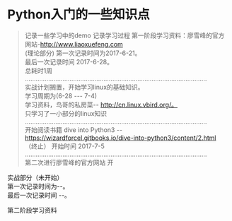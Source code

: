 # Python入门的一些知识点
> 记录一些学习中的demo
> 记录学习过程
第一阶段学习资料：廖雪峰的官方网站-http://www.liaoxuefeng.com  <br>
(理论部分)
第一次记录时间为2017-6-21。  <br>
最后一次记录时间 2017-6-28。  <br>
总耗时1周  <br>
…………………………………………………………………………………………<br>
实战计划搁置，开始学习linux的基础知识。<br>
学习周期为(6-28  --- 7-4)<br>
学习资料，鸟哥的私房菜-- http://cn.linux.vbird.org/。<br>
只学习了一小部分的linux知识<br>
 …………………………………………………………………………………………<br>
开始阅读书籍 dive into Python3 -- https://wizardforcel.gitbooks.io/dive-into-python3/content/2.html<br>（终止）
开始时间 2017-7-5<br>
…………………………………………………………………………………………<br>
第二次进行廖雪峰的官方网站
开

实战部分（未开始）<br>
第一次记录时间为--。  <br>
最后一次记录时间 --。  <br>

第二阶段学习资料
